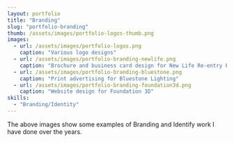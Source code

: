 ```yaml
---
layout: portfolio
title: "Branding"
slug: "portfolio-branding"
thumb: /assets/images/portfolio-logos-thumb.png
images:
  - url: /assets/images/portfolio-logos.png
    caption: "Various logo designs"
  - url: /assets/images/portfolio-branding-newlife.png
    caption: "Brochure and business card design for New Life Re-entry Program"
  - url: /assets/images/portfolio-branding-bluestone.png
    caption: "Print advertising for Bluestone Lighting"
  - url: /assets/images/portfolio-branding-foundation3d.png
    caption: "Website design for Foundation 3D"
skills:
  - "Branding/Identity"
---
```

<p>The above images show some examples of Branding and Identify work I have done over the years.</p>